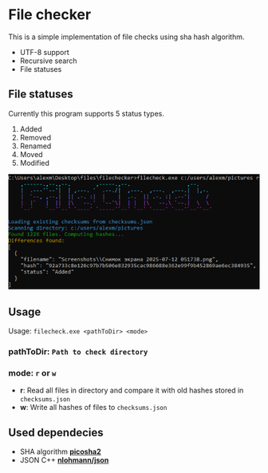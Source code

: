 # File checker
This is a simple implementation of file checks using sha hash algorithm.
* UTF-8 support
* Recursive search
* File statuses

## File statuses
Currently this program supports 5 status types.
1. Added
2. Removed
3. Renamed
4. Moved
5. Modified

![text](media/screen.png)

## Usage
Usage: `filecheck.exe <pathToDir> <mode>` <br>
### pathToDir: `Path to check directory` <br>
### mode: `r` or `w`<br>
- **r**: Read all files in directory and compare it with old hashes stored in `checksums.json` 
- **w**: Write all hashes of files to `checksums.json`


## Used dependecies
- SHA algorithm **[picosha2](https://github.com/okdshin/PicoSHA2)** 
- JSON C++ **[nlohmann/json](https://github.com/nlohmann/json)** 